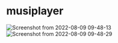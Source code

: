 # musiplayer

![Screenshot from 2022-08-09 09-48-13](https://user-images.githubusercontent.com/46827580/183585053-d91005b8-ba9a-476d-9cd7-569759c26e56.png)
</br>
![Screenshot from 2022-08-09 09-48-29](https://user-images.githubusercontent.com/46827580/183585166-96c0690c-4559-4e2e-a4c0-9f9d6c599343.png)
